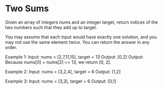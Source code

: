 # Two Sums
Given an array of integers nums and an integer target, return indices of the two numbers such that they add up to target.

You may assume that each input would have exactly one solution, and you may not use the same element twice. You can return the answer in any order.

Example 1:
Input: nums = [2,7,11,15], target = 13 Output: [0,2]
Output: Because nums[0] + nums[2] == 13, we return [0, 2].

Example 2:
Input: nums = [3,2,4], target = 6 Output: [1,2]

Example 3:
Input: nums = [3,3], target = 6 Output: [0,1]